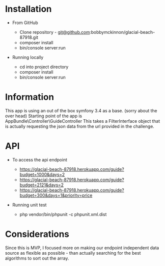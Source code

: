 Installation
========================
* From GitHub
    * Clone repository - git@github.com:bobbymckinnon/glacial-beach-87918.git
    * composer install
    * bin/console server:run
    
* Running locally
    * cd into project directory
    * composer install
    * bin/console server:run
    
Information
=======================  
This app is using an out of the box symfony 3.4 as a base. (sorry about the over head)
Starting point of the app is  AppBundle\Controller\GuideController
This takes a FilterInterface object that is actually requesting the json data
from the url provided in the challenge.

API
=======================
* To access the api endpoint
    * https://glacial-beach-87918.herokuapp.com/guide?budget=1000&days=2
    * https://glacial-beach-87918.herokuapp.com/guide?budget=2121&days=2
    * https://glacial-beach-87918.herokuapp.com/guide?budget=300&days=1&priority=price
    
* Running unit test
    * php vendor/bin/phpunit -c phpunit.xml.dist
    
Considerations
=======================
Since this is MVP, I focused more on making our endpoint independent
data source as flexible as possible - than actually searching for the best algorithms to sort
out the array.
